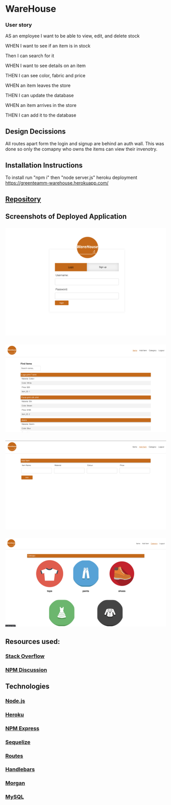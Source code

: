 # WareHouse

### User story

AS an employee I want to be able to view, edit, and delete stock

WHEN I want to see if an item is in stock

Then I can search for it

WHEN I want to see details on an item

THEN I can see color, fabric and price

WHEN an item leaves the store

THEN I can update the database

WHEN an item arrives in the store

THEN I can add it to the database

## Design Decissions

All routes apart form the login and signup are behind an auth wall.
This was done so only the comapny who owns the items can view their invenotry.

## Installation Instructions

To install run "npm i"
then "node server.js"
heroku deployment https://greenteamm-warehouse.herokuapp.com/

## [Repository](https://github.com/GreenTeamm/WareHouse)

## Screenshots of Deployed Application

### ![Screenshot](public/assets/screenshot1.png)

### ![Screenshot](public/assets/screenshot2.png)

### ![Screenshot](public/assets/screenshot3.png)

### ![Screenshot](public/assets/screenshot4.png)

## Resources used:

### [Stack Overflow](https://stackoverflow.com/)

### [NPM Discussion](https://github.com/npm/feedback/discussions)

## Technologies

### [Node.js](https://nodejs.org/)

### [Heroku](https://www.heroku.com/)

### [NPM Express](https://www.npmjs.com/package/express)

### [Sequelize](https://sequelize.org/)

### [Routes](https://www.npmjs.com/package/routes)

### [Handlebars](https://handlebarsjs.com/)

### [Morgan](https://www.npmjs.com/package/morgan)

### [MySQL](https://www.mysql.com/)
